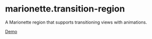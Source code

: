 marionette.transition-region
============================

A Marionette region that supports transitioning views with animations.

[Demo](http://jmeas.com/github/transition-region/)
